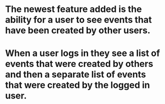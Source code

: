 # The newest feature added is the ability for a user to see events that have been created by other users. 
# When a user logs in they see a list of events that were created by others and then a separate list of events that were created by the logged in user.
